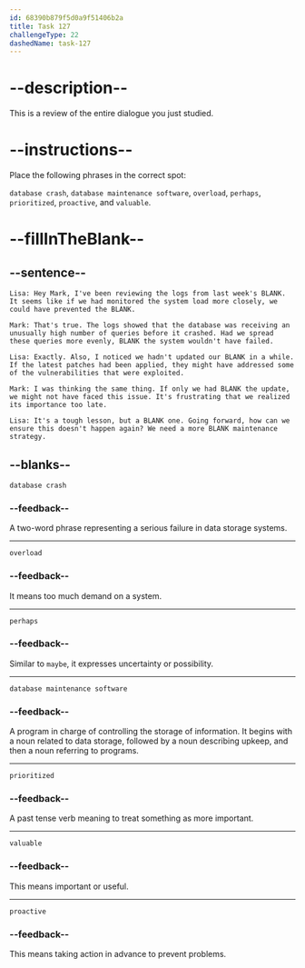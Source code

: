 ```yaml
---
id: 68390b879f5d0a9f51406b2a
title: Task 127
challengeType: 22
dashedName: task-127
---
```


<!-- REVIEW -->

# --description--

This is a review of the entire dialogue you just studied.

# --instructions--

Place the following phrases in the correct spot:

`database crash`, `database maintenance software`, `overload`, `perhaps`, `prioritized`, `proactive`, and `valuable`.

# --fillInTheBlank--

## --sentence--

`Lisa: Hey Mark, I've been reviewing the logs from last week's BLANK. It seems like if we had monitored the system load more closely, we could have prevented the BLANK.`

`Mark: That's true. The logs showed that the database was receiving an unusually high number of queries before it crashed. Had we spread these queries more evenly, BLANK the system wouldn't have failed.`

`Lisa: Exactly. Also, I noticed we hadn't updated our BLANK in a while. If the latest patches had been applied, they might have addressed some of the vulnerabilities that were exploited.`

`Mark: I was thinking the same thing. If only we had BLANK the update, we might not have faced this issue. It's frustrating that we realized its importance too late.`

`Lisa: It's a tough lesson, but a BLANK one. Going forward, how can we ensure this doesn't happen again? We need a more BLANK maintenance strategy.`

## --blanks--

`database crash`

### --feedback--

A two-word phrase representing a serious failure in data storage systems.

---

`overload`

### --feedback--

It means too much demand on a system.

---

`perhaps`

### --feedback--

Similar to `maybe`, it expresses uncertainty or possibility.

---

`database maintenance software`

### --feedback--

A program in charge of controlling the storage of information. It begins with a noun related to data storage, followed by a noun describing upkeep, and then a noun referring to programs.

---

`prioritized`

### --feedback--

A past tense verb meaning to treat something as more important.

---

`valuable`

### --feedback--

This means important or useful.

---

`proactive`

### --feedback--

This means taking action in advance to prevent problems.
